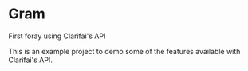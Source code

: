 # Gram
First foray using Clarifai's API

This is an example project to demo some of the features available with Clarifai's API.
